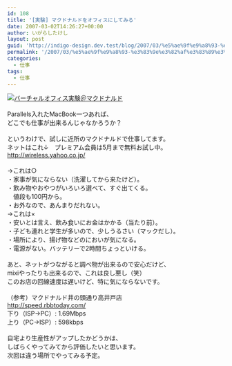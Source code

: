```yaml
---
id: 108
title: '[実験] マクドナルドをオフィスにしてみる'
date: 2007-03-02T14:26:27+00:00
author: いがらしたけし
layout: post
guid: 'http://indigo-design.dev.test/blog/2007/03/%e5%ae%9f%e9%a8%93-%e3%83%9e%e3%82%af%e3%83%89%e3%83%8a%e3%83%ab%e3%83%89%e3%82%92%e3%82%aa%e3%83%95%e3%82%a3%e3%82%b9%e3%81%ab%e3%81%97%e3%81%a6%e3%81%bf%e3%82%8b/'
permalink: '/2007/03/%e5%ae%9f%e9%a8%93-%e3%83%9e%e3%82%af%e3%83%89%e3%83%8a%e3%83%ab%e3%83%89%e3%82%92%e3%82%aa%e3%83%95%e3%82%a3%e3%82%b9%e3%81%ab%e3%81%97%e3%81%a6%e3%81%bf%e3%82%8b/'
categories:
  - 仕事
tags:
  - 仕事
---
```

<a target="_blank" href="http://blog-imgs-29.fc2.com/a/r/m/armadillo75/20070302142406.jpg"><img border="0" alt="バーチャルオフィス実験＠マクドナルド" src="http://blog-imgs-29.fc2.com/a/r/m/armadillo75/20070302142406s.jpg" /></a><br /><br />Parallels入れたMacBook一つあれば、 <br />どこでも仕事が出来るんじゃなかろうか？ <br /> <br />というわけで、試しに近所のマクドナルドで仕事してます。 <br />ネットはこれ&darr;　プレミアム会員は5月まで無料お試し中。 <br /><a target="_blank" href="http://wireless.yahoo.co.jp/">http://wireless.yahoo.co.jp/</a> <br /> <br />&rarr;これは○ <br />・家事が気にならない（洗濯してから来たけど）。 <br />・飲み物やおやつがいろいろ選べて、すぐ出てくる。 <br />　値段も100円から。 <br />・お外なので、あんまりだれない。 <br />&rarr;これは&times; <br />・安いとは言え、飲み食いにお金はかかる（当たり前）。 <br />・子ども連れと学生が多いので、少しうるさい（マックだし）。 <br />・場所により、揚げ物などのにおいが気になる。 <br />・電源がない。バッテリーで2時間ちょっといける。 <br /> <br />あと、ネットがつながると調べ物が出来るので安心だけど、 <br />mixiやったりも出来るので、これは良し悪し（笑） <br />このお店の回線速度は遅いけど、特に気にならないです。 <br /> <br />（参考）マクドナルド井の頭通り高井戸店 <br /><a target="_blank" href="http://speed.rbbtoday.com/">http://speed.rbbtoday.com/</a> <br />下り（ISP&rarr;PC）: 1.69Mbps <br />上り（PC&rarr;ISP）: 598kbps <br /> <br />自宅より生産性がアップしたかどうかは、 <br />しばらくやってみてから評価したいと思います。 <br />次回は違う場所でやってみる予定。 				 			  		 	  	 		<br />